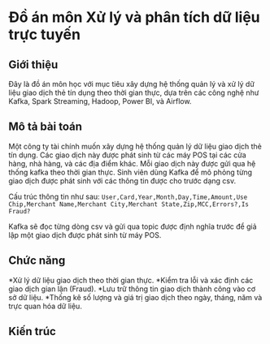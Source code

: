 # Đồ án môn Xử lý và phân tích dữ liệu trực tuyến

## Giới thiệu

Đây là đồ án môn học với mục tiêu xây dựng hệ thống quản lý và xử lý dữ liệu giao dịch thẻ tín dụng theo thời gian thực, dựa trên các công nghệ như Kafka, Spark Streaming, Hadoop, Power BI, và Airflow.

## Mô tả bài toán

Một công ty tài chính muốn xây dựng hệ thống quản lý dữ liệu giao dịch thẻ tín dụng. Các giao dịch này được phát sinh từ các máy POS tại các cửa hàng, nhà hàng, và các địa điểm khác. Mỗi giao dịch này được gửi qua hệ thống kafka theo thời gian thực. Sinh viên dùng Kafka để mô phỏng từng giao dịch được phát sinh với các thông tin được cho trước dạng csv. 

Cấu trúc thông tin như sau: `User,Card,Year,Month,Day,Time,Amount,Use Chip,Merchant Name,Merchant City,Merchant State,Zip,MCC,Errors?,Is Fraud?`

Kafka sẽ đọc từng dòng csv và gửi qua topic được định nghĩa trước để giả lập một giao dịch được phát sinh từ máy POS.

## Chức năng

*Xử lý dữ liệu giao dịch theo thời gian thực.
*Kiểm tra lỗi và xác định các giao dịch gian lận (Fraud).
*Lưu trữ thông tin giao dịch thành công vào cơ sở dữ liệu.
*Thống kê số lượng và giá trị giao dịch theo ngày, tháng, năm và trực quan hóa dữ liệu.

## Kiến trúc

